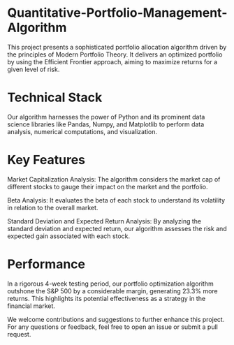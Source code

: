 # Quantitative-Portfolio-Management-Algorithm

This project presents a sophisticated portfolio allocation algorithm driven by the principles of Modern Portfolio Theory. It delivers an optimized portfolio by using the Efficient Frontier approach, aiming to maximize returns for a given level of risk.

# Technical Stack
Our algorithm harnesses the power of Python and its prominent data science libraries like Pandas, Numpy, and Matplotlib to perform data analysis, numerical computations, and visualization.

# Key Features
Market Capitalization Analysis: The algorithm considers the market cap of different stocks to gauge their impact on the market and the portfolio.

Beta Analysis: It evaluates the beta of each stock to understand its volatility in relation to the overall market.

Standard Deviation and Expected Return Analysis: By analyzing the standard deviation and expected return, our algorithm assesses the risk and expected gain associated with each stock.

# Performance
In a rigorous 4-week testing period, our portfolio optimization algorithm outshone the S&P 500 by a considerable margin, generating 23.3% more returns. This highlights its potential effectiveness as a strategy in the financial market.

We welcome contributions and suggestions to further enhance this project. For any questions or feedback, feel free to open an issue or submit a pull request.
